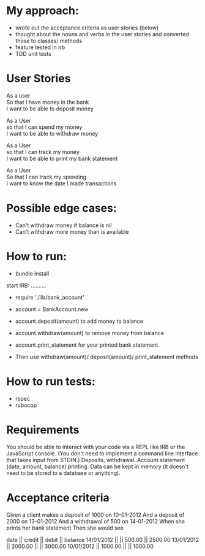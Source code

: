 My approach:
============

* wrote out the acceptance criteria as user stories (below)
* thought about the nouns and verbs in the user stories and converted those to classes/ methods
* feature tested in irb
* TDD unit tests

User Stories
============

As a user  
So that I have money in the bank  
I want to be able to deposit money  

As a User  
so that I can spend my money  
I want to be able to withdraw money  

As a User  
so that I can track my money  
I want to be able to print my bank statement  

As a User  
So that I can track my spending  
I want to know the date I made transactions  


Possible edge cases:
====================

* Can't withdraw money if balance is nil
* Can't withdraw more money than is available

How to run:
===========

* bundle install

start IRB:
..........

* require './lib/bank_account'
* account = BankAccount.new

* account.deposit(amount) to add money to balance
* account.withdraw(amount) to remove money from balance
* account.print_statement for your printed bank statement.
* Then use withdraw(amount)/ deposit(amount)/ print_statement methods

How to run tests:
=================
* rspec
* rubocop



Requirements
============

You should be able to interact with your code via a REPL like IRB or the JavaScript console. (You don't need to implement a command line interface that takes input from STDIN.)
Deposits, withdrawal.
Account statement (date, amount, balance) printing.
Data can be kept in memory (it doesn't need to be stored to a database or anything).

Acceptance criteria
===================

Given a client makes a deposit of 1000 on 10-01-2012
And a deposit of 2000 on 13-01-2012
And a withdrawal of 500 on 14-01-2012
When she prints her bank statement
Then she would see

date       || credit  || debit  || balance
14/01/2012 ||         || 500.00 || 2500.00
13/01/2012 || 2000.00 ||        || 3000.00
10/01/2012 || 1000.00 ||        || 1000.00
